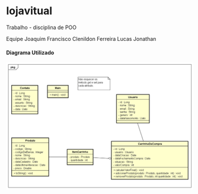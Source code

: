 # lojavitual
Trabalho - disciplina de POO

Equipe 
Joaquim Francisco 
Clenildon Ferreira
Lucas Jonathan 

<h4> Diagrama Utilizado </h4>
<img src="DiagramaAD2.1.png" />
